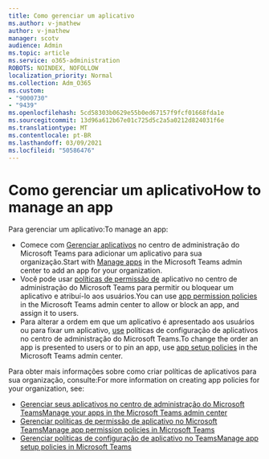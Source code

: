 ```yaml
---
title: Como gerenciar um aplicativo
ms.author: v-jmathew
author: v-jmathew
manager: scotv
audience: Admin
ms.topic: article
ms.service: o365-administration
ROBOTS: NOINDEX, NOFOLLOW
localization_priority: Normal
ms.collection: Adm_O365
ms.custom:
- "9000730"
- "9439"
ms.openlocfilehash: 5cd58303b0629e55b0ed67157f9fcf01668fda1e
ms.sourcegitcommit: 13d96a612b67e01c725d5c2a5a0212d824031f6e
ms.translationtype: MT
ms.contentlocale: pt-BR
ms.lasthandoff: 03/09/2021
ms.locfileid: "50586476"
---
```

# <a name="how-to-manage-an-app"></a><span data-ttu-id="92dd4-102">Como gerenciar um aplicativo</span><span class="sxs-lookup"><span data-stu-id="92dd4-102">How to manage an app</span></span>

<span data-ttu-id="92dd4-103">Para gerenciar um aplicativo:</span><span class="sxs-lookup"><span data-stu-id="92dd4-103">To manage an app:</span></span>

- <span data-ttu-id="92dd4-104">Comece com [Gerenciar aplicativos](https://admin.teams.microsoft.com/policies/manage-apps) no centro de administração do Microsoft Teams para adicionar um aplicativo para sua organização.</span><span class="sxs-lookup"><span data-stu-id="92dd4-104">Start with [Manage apps](https://admin.teams.microsoft.com/policies/manage-apps) in the Microsoft Teams admin center to add an app for your organization.</span></span>
- <span data-ttu-id="92dd4-105">Você pode usar [políticas de permissão de](https://admin.teams.microsoft.com/policies/app-permission) aplicativo no centro de administração do Microsoft Teams para permitir ou bloquear um aplicativo e atribuí-lo aos usuários.</span><span class="sxs-lookup"><span data-stu-id="92dd4-105">You can use [app permission policies](https://admin.teams.microsoft.com/policies/app-permission) in the Microsoft Teams admin center to allow or block an app, and assign it to users.</span></span>
- <span data-ttu-id="92dd4-106">Para alterar a ordem em que um aplicativo é apresentado aos usuários ou para fixar um aplicativo, [use](https://admin.teams.microsoft.com/policies/app-setup) políticas de configuração de aplicativos no centro de administração do Microsoft Teams.</span><span class="sxs-lookup"><span data-stu-id="92dd4-106">To change the order an app is presented to users or to pin an app, use [app setup policies](https://admin.teams.microsoft.com/policies/app-setup) in the Microsoft Teams admin center.</span></span>

<span data-ttu-id="92dd4-107">Para obter mais informações sobre como criar políticas de aplicativos para sua organização, consulte:</span><span class="sxs-lookup"><span data-stu-id="92dd4-107">For more information on creating app policies for your organization, see:</span></span>

- [<span data-ttu-id="92dd4-108">Gerenciar seus aplicativos no centro de administração do Microsoft Teams</span><span class="sxs-lookup"><span data-stu-id="92dd4-108">Manage your apps in the Microsoft Teams admin center</span></span>](https://docs.microsoft.com/MicrosoftTeams/manage-apps)
- [<span data-ttu-id="92dd4-109">Gerenciar políticas de permissão de aplicativo no Microsoft Teams</span><span class="sxs-lookup"><span data-stu-id="92dd4-109">Manage app permission policies in Microsoft Teams</span></span>](https://docs.microsoft.com/microsoftteams/teams-app-permission-policies)
- [<span data-ttu-id="92dd4-110">Gerenciar políticas de configuração de aplicativo no Teams</span><span class="sxs-lookup"><span data-stu-id="92dd4-110">Manage app setup policies in Microsoft Teams</span></span>](https://docs.microsoft.com/microsoftteams/teams-app-setup-policies)
